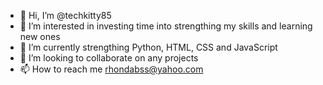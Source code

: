 - 👋 Hi, I’m @techkitty85
- 👀 I’m interested in investing time into strengthing my skills and learning new ones
- 🌱 I’m currently strengthing Python, HTML, CSS and JavaScript
- 💞️ I’m looking to collaborate on any projects
- 📫 How to reach me rhondabss@yahoo.com

<!---
techkitty85/techkitty85 is a ✨ special ✨ repository because its `README.md` (this file) appears on your GitHub profile.
You can click the Preview link to take a look at your changes.
--->
